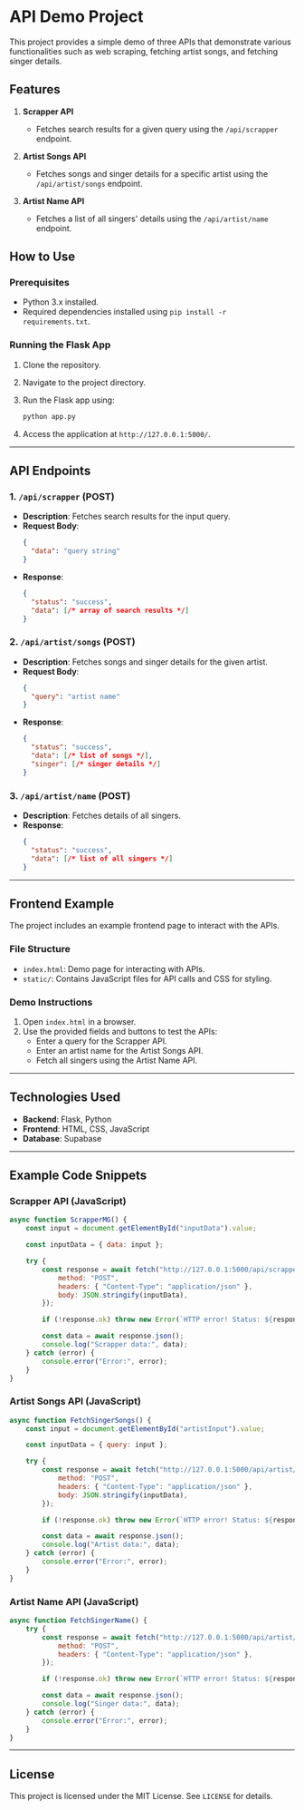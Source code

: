 
# API Demo Project

This project provides a simple demo of three APIs that demonstrate various functionalities such as web scraping, fetching artist songs, and fetching singer details.

## Features

1. **Scrapper API**
   - Fetches search results for a given query using the `/api/scrapper` endpoint.

2. **Artist Songs API**
   - Fetches songs and singer details for a specific artist using the `/api/artist/songs` endpoint.

3. **Artist Name API**
   - Fetches a list of all singers' details using the `/api/artist/name` endpoint.


## How to Use

### Prerequisites
- Python 3.x installed.
- Required dependencies installed using `pip install -r requirements.txt`.

### Running the Flask App
1. Clone the repository.
2. Navigate to the project directory.
3. Run the Flask app using:

   ```bash
   python app.py
   ```
5. Access the application at `http://127.0.0.1:5000/`.

---

## API Endpoints

### 1. `/api/scrapper` (POST)
- **Description**: Fetches search results for the input query.
- **Request Body**:
  ```json
  {
    "data": "query string"
  }
  ```
- **Response**:
  ```json
  {
    "status": "success",
    "data": [/* array of search results */]
  }
  ```

### 2. `/api/artist/songs` (POST)
- **Description**: Fetches songs and singer details for the given artist.
- **Request Body**:
  ```json
  {
    "query": "artist name"
  }
  ```
- **Response**:
  ```json
  {
    "status": "success",
    "data": [/* list of songs */],
    "singer": [/* singer details */]
  }
  ```

### 3. `/api/artist/name` (POST)
- **Description**: Fetches details of all singers.
- **Response**:
  ```json
  {
    "status": "success",
    "data": [/* list of all singers */]
  }
  ```

---

## Frontend Example

The project includes an example frontend page to interact with the APIs.

### File Structure
- `index.html`: Demo page for interacting with APIs.
- `static/`: Contains JavaScript files for API calls and CSS for styling.

### Demo Instructions
1. Open `index.html` in a browser.
2. Use the provided fields and buttons to test the APIs:
   - Enter a query for the Scrapper API.
   - Enter an artist name for the Artist Songs API.
   - Fetch all singers using the Artist Name API.

---

## Technologies Used

- **Backend**: Flask, Python
- **Frontend**: HTML, CSS, JavaScript
- **Database**: Supabase

---

## Example Code Snippets

### Scrapper API (JavaScript)
```javascript
async function ScrapperMG() {
    const input = document.getElementById("inputData").value;

    const inputData = { data: input };

    try {
        const response = await fetch("http://127.0.0.1:5000/api/scrapper", {
            method: "POST",
            headers: { "Content-Type": "application/json" },
            body: JSON.stringify(inputData),
        });

        if (!response.ok) throw new Error(`HTTP error! Status: ${response.status}`);

        const data = await response.json();
        console.log("Scrapper data:", data);
    } catch (error) {
        console.error("Error:", error);
    }
}
```

### Artist Songs API (JavaScript)
```javascript
async function FetchSingerSongs() {
    const input = document.getElementById("artistInput").value;

    const inputData = { query: input };

    try {
        const response = await fetch("http://127.0.0.1:5000/api/artist/songs", {
            method: "POST",
            headers: { "Content-Type": "application/json" },
            body: JSON.stringify(inputData),
        });

        if (!response.ok) throw new Error(`HTTP error! Status: ${response.status}`);

        const data = await response.json();
        console.log("Artist data:", data);
    } catch (error) {
        console.error("Error:", error);
    }
}
```

### Artist Name API (JavaScript)
```javascript
async function FetchSingerName() {
    try {
        const response = await fetch("http://127.0.0.1:5000/api/artist/name", {
            method: "POST",
            headers: { "Content-Type": "application/json" },
        });

        if (!response.ok) throw new Error(`HTTP error! Status: ${response.status}`);

        const data = await response.json();
        console.log("Singer data:", data);
    } catch (error) {
        console.error("Error:", error);
    }
}
```

---

## License

This project is licensed under the MIT License. See `LICENSE` for details.

